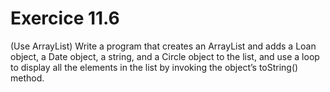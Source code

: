 # Exercice 11.6

(Use ArrayList) Write a program that creates an ArrayList and adds a Loan object, a Date object, a string, and a Circle object to the list, and use a loop to display all the elements in the list by invoking the object’s toString() method.
